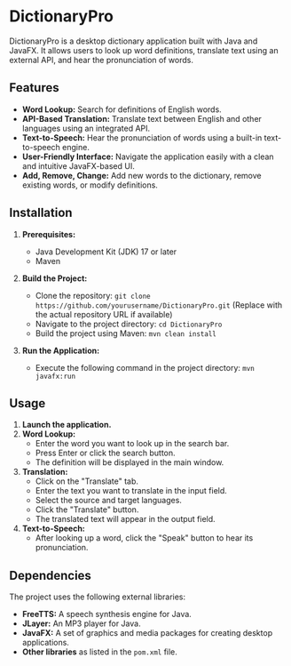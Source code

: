 # DictionaryPro

DictionaryPro is a desktop dictionary application built with Java and JavaFX. It allows users to look up word definitions, translate text using an external API, and hear the pronunciation of words.

## Features

*   **Word Lookup:** Search for definitions of English words.
*   **API-Based Translation:** Translate text between English and other languages using an integrated API.
*   **Text-to-Speech:** Hear the pronunciation of words using a built-in text-to-speech engine.
*   **User-Friendly Interface:** Navigate the application easily with a clean and intuitive JavaFX-based UI.
*   **Add, Remove, Change:** Add new words to the dictionary, remove existing words, or modify definitions.

## Installation

1. **Prerequisites:**
    *   Java Development Kit (JDK) 17 or later
    *   Maven

2. **Build the Project:**
    *   Clone the repository: `git clone https://github.com/yourusername/DictionaryPro.git` (Replace with the actual repository URL if available)
    *   Navigate to the project directory: `cd DictionaryPro`
    *   Build the project using Maven: `mvn clean install`

3. **Run the Application:**
    *   Execute the following command in the project directory: `mvn javafx:run`

## Usage

1. **Launch the application.**
2. **Word Lookup:**
    *   Enter the word you want to look up in the search bar.
    *   Press Enter or click the search button.
    *   The definition will be displayed in the main window.
3. **Translation:**
    *   Click on the "Translate" tab.
    *   Enter the text you want to translate in the input field.
    *   Select the source and target languages.
    *   Click the "Translate" button.
    *   The translated text will appear in the output field.
4. **Text-to-Speech:**
    *   After looking up a word, click the "Speak" button to hear its pronunciation.

## Dependencies

The project uses the following external libraries:

*   **FreeTTS:** A speech synthesis engine for Java.
*   **JLayer:** An MP3 player for Java.
*   **JavaFX:** A set of graphics and media packages for creating desktop applications.
*   **Other libraries** as listed in the `pom.xml` file.